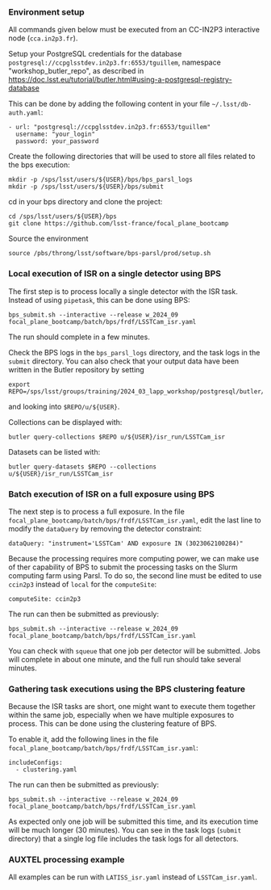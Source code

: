 ### Environment setup

All commands given below must be executed from an CC-IN2P3 interactive node (`cca.in2p3.fr`).

Setup your PostgreSQL credentials for the database `postgresql://ccpglsstdev.in2p3.fr:6553/tguillem`, namespace "workshop_butler_repo", 
as described in https://doc.lsst.eu/tutorial/butler.html#using-a-postgresql-registry-database

This can be done by adding the following content in your file `~/.lsst/db-auth.yaml`:
```
- url: "postgresql://ccpglsstdev.in2p3.fr:6553/tguillem"
  username: "your_login"
  password: your_password
```

Create the following directories that will be used to store all files related to the bps execution:
```
mkdir -p /sps/lsst/users/${USER}/bps/bps_parsl_logs
mkdir -p /sps/lsst/users/${USER}/bps/submit
```

cd in your bps directory and clone the project:
```
cd /sps/lsst/users/${USER}/bps
git clone https://github.com/lsst-france/focal_plane_bootcamp
```

Source the environment
```
source /pbs/throng/lsst/software/bps-parsl/prod/setup.sh 
```

### Local execution of ISR on a single detector using BPS

The first step is to process locally a single detector with the ISR task. Instead of using `pipetask`, this can be done using BPS:
```
bps_submit.sh --interactive --release w_2024_09 focal_plane_bootcamp/batch/bps/frdf/LSSTCam_isr.yaml
```

The run should complete in a few minutes.

Check the BPS logs in the `bps_parsl_logs` directory, and the task logs in the `submit` directory.
You can also check that your output data have been written in the Butler repository by setting
```
export REPO=/sps/lsst/groups/training/2024_03_lapp_workshop/postgresql/butler/main
```
and looking into `$REPO/u/${USER}`.

Collections can be displayed with:
```
butler query-collections $REPO u/${USER}/isr_run/LSSTCam_isr
```
Datasets can be listed with:
```
butler query-datasets $REPO --collections u/${USER}/isr_run/LSSTCam_isr
```



### Batch execution of ISR on a full exposure using BPS

The next step is to process a full exposure. In the file `focal_plane_bootcamp/batch/bps/frdf/LSSTCam_isr.yaml`, edit the last line to modify the `dataQuery` by removing the detector constraint:
```
dataQuery: "instrument='LSSTCam' AND exposure IN (3023062100284)"
```

Because the processing requires more computing power, we can make use of ther capability of BPS to submit the processing tasks on the Slurm computing farm using Parsl. To do so, the second line must be edited to use `ccin2p3` instead of `local` for the `computeSite`:
```
computeSite: ccin2p3
```

The run can then be submitted as previously:
```
bps_submit.sh --interactive --release w_2024_09 focal_plane_bootcamp/batch/bps/frdf/LSSTCam_isr.yaml
```

You can check with `squeue` that one job per detector will be submitted. Jobs will complete in about one minute, and the full run should take several minutes.

### Gathering task executions using the BPS clustering feature

Because the ISR tasks are short, one might want to execute them together within the same job, especially when we have multiple exposures to process. This can be done using the clustering feature of BPS.

To enable it, add the following lines in the file `focal_plane_bootcamp/batch/bps/frdf/LSSTCam_isr.yaml`:
```
includeConfigs:
  - clustering.yaml
```
The run can then be submitted as previously:
```
bps_submit.sh --interactive --release w_2024_09 focal_plane_bootcamp/batch/bps/frdf/LSSTCam_isr.yaml
```

As expected only one job will be submitted this time, and its execution time will be much longer (30 minutes).
You can see in the task logs (`submit` directory) that a single log file includes the task logs for all  detectors.

### AUXTEL processing example

All examples can be run with `LATISS_isr.yaml` instead of `LSSTCam_isr.yaml`.
